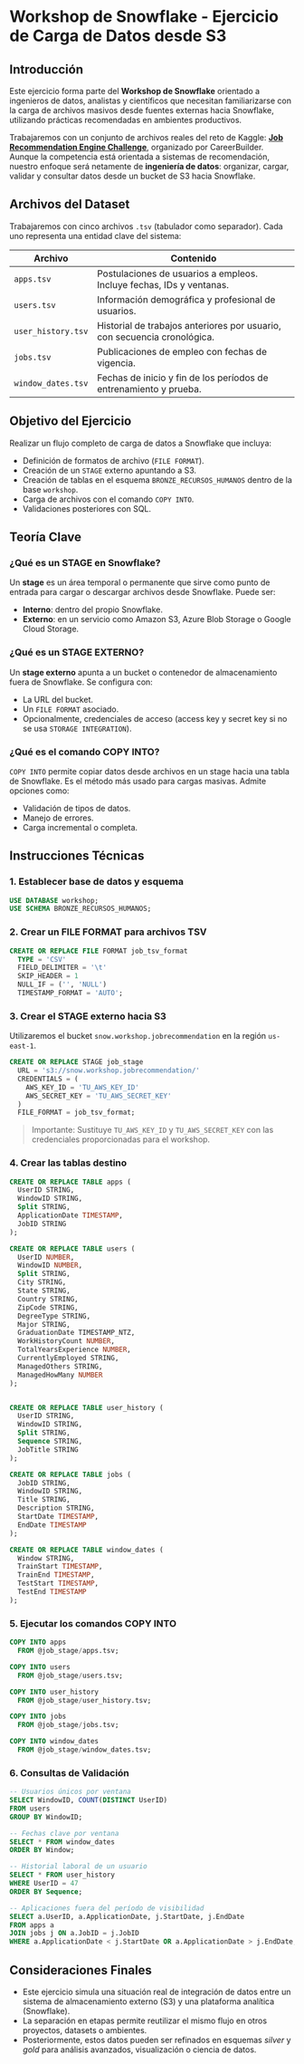 
# Workshop de Snowflake - Ejercicio de Carga de Datos desde S3

## Introducción

Este ejercicio forma parte del **Workshop de Snowflake** orientado a ingenieros de datos, analistas y científicos que necesitan familiarizarse con la carga de archivos masivos desde fuentes externas hacia Snowflake, utilizando prácticas recomendadas en ambientes productivos.

Trabajaremos con un conjunto de archivos reales del reto de Kaggle: [**Job Recommendation Engine Challenge**](https://www.kaggle.com/competitions/job-recommendation/overview), organizado por CareerBuilder. Aunque la competencia está orientada a sistemas de recomendación, nuestro enfoque será netamente de **ingeniería de datos**: organizar, cargar, validar y consultar datos desde un bucket de S3 hacia Snowflake.

## Archivos del Dataset

Trabajaremos con cinco archivos `.tsv` (tabulador como separador). Cada uno representa una entidad clave del sistema:

| Archivo | Contenido |
|--------|-----------|
| `apps.tsv` | Postulaciones de usuarios a empleos. Incluye fechas, IDs y ventanas. |
| `users.tsv` | Información demográfica y profesional de usuarios. |
| `user_history.tsv` | Historial de trabajos anteriores por usuario, con secuencia cronológica. |
| `jobs.tsv` | Publicaciones de empleo con fechas de vigencia. |
| `window_dates.tsv` | Fechas de inicio y fin de los períodos de entrenamiento y prueba. |

## Objetivo del Ejercicio

Realizar un flujo completo de carga de datos a Snowflake que incluya:

- Definición de formatos de archivo (`FILE FORMAT`).
- Creación de un `STAGE` externo apuntando a S3.
- Creación de tablas en el esquema `BRONZE_RECURSOS_HUMANOS` dentro de la base `workshop`.
- Carga de archivos con el comando `COPY INTO`.
- Validaciones posteriores con SQL.

## Teoría Clave

### ¿Qué es un STAGE en Snowflake?

Un **stage** es un área temporal o permanente que sirve como punto de entrada para cargar o descargar archivos desde Snowflake. Puede ser:

- **Interno**: dentro del propio Snowflake.
- **Externo**: en un servicio como Amazon S3, Azure Blob Storage o Google Cloud Storage.

### ¿Qué es un STAGE EXTERNO?

Un **stage externo** apunta a un bucket o contenedor de almacenamiento fuera de Snowflake. Se configura con:

- La URL del bucket.
- Un `FILE FORMAT` asociado.
- Opcionalmente, credenciales de acceso (access key y secret key si no se usa `STORAGE INTEGRATION`).

### ¿Qué es el comando COPY INTO?

`COPY INTO` permite copiar datos desde archivos en un stage hacia una tabla de Snowflake. Es el método más usado para cargas masivas. Admite opciones como:

- Validación de tipos de datos.
- Manejo de errores.
- Carga incremental o completa.

## Instrucciones Técnicas

### 1. Establecer base de datos y esquema

```sql
USE DATABASE workshop;
USE SCHEMA BRONZE_RECURSOS_HUMANOS;
```

### 2. Crear un FILE FORMAT para archivos TSV

```sql
CREATE OR REPLACE FILE FORMAT job_tsv_format
  TYPE = 'CSV'
  FIELD_DELIMITER = '\t'
  SKIP_HEADER = 1
  NULL_IF = ('', 'NULL')
  TIMESTAMP_FORMAT = 'AUTO';
```

### 3. Crear el STAGE externo hacia S3

Utilizaremos el bucket `snow.workshop.jobrecommendation` en la región `us-east-1`.

```sql
CREATE OR REPLACE STAGE job_stage
  URL = 's3://snow.workshop.jobrecommendation/'
  CREDENTIALS = (
    AWS_KEY_ID = 'TU_AWS_KEY_ID'
    AWS_SECRET_KEY = 'TU_AWS_SECRET_KEY'
  )
  FILE_FORMAT = job_tsv_format;
```

> Importante: Sustituye `TU_AWS_KEY_ID` y `TU_AWS_SECRET_KEY` con las credenciales proporcionadas para el workshop.

### 4. Crear las tablas destino

```sql
CREATE OR REPLACE TABLE apps (
  UserID STRING,
  WindowID STRING,
  Split STRING,
  ApplicationDate TIMESTAMP,
  JobID STRING
);

CREATE OR REPLACE TABLE users (
  UserID NUMBER,
  WindowID NUMBER,
  Split STRING,
  City STRING,
  State STRING,
  Country STRING,
  ZipCode STRING,
  DegreeType STRING,
  Major STRING,
  GraduationDate TIMESTAMP_NTZ,
  WorkHistoryCount NUMBER,
  TotalYearsExperience NUMBER,
  CurrentlyEmployed STRING,
  ManagedOthers STRING,
  ManagedHowMany NUMBER
);


CREATE OR REPLACE TABLE user_history (
  UserID STRING,
  WindowID STRING,
  Split STRING,
  Sequence STRING,
  JobTitle STRING
);

CREATE OR REPLACE TABLE jobs (
  JobID STRING,
  WindowID STRING,
  Title STRING,
  Description STRING,
  StartDate TIMESTAMP,
  EndDate TIMESTAMP
);

CREATE OR REPLACE TABLE window_dates (
  Window STRING,
  TrainStart TIMESTAMP,
  TrainEnd TIMESTAMP,
  TestStart TIMESTAMP,
  TestEnd TIMESTAMP
);
```

### 5. Ejecutar los comandos COPY INTO

```sql
COPY INTO apps
  FROM @job_stage/apps.tsv;

COPY INTO users
  FROM @job_stage/users.tsv;

COPY INTO user_history
  FROM @job_stage/user_history.tsv;

COPY INTO jobs
  FROM @job_stage/jobs.tsv;

COPY INTO window_dates
  FROM @job_stage/window_dates.tsv;
```

### 6. Consultas de Validación

```sql
-- Usuarios únicos por ventana
SELECT WindowID, COUNT(DISTINCT UserID)
FROM users
GROUP BY WindowID;

-- Fechas clave por ventana
SELECT * FROM window_dates
ORDER BY Window;

-- Historial laboral de un usuario
SELECT * FROM user_history
WHERE UserID = 47
ORDER BY Sequence;

-- Aplicaciones fuera del período de visibilidad
SELECT a.UserID, a.ApplicationDate, j.StartDate, j.EndDate
FROM apps a
JOIN jobs j ON a.JobID = j.JobID
WHERE a.ApplicationDate < j.StartDate OR a.ApplicationDate > j.EndDate;
```

## Consideraciones Finales

- Este ejercicio simula una situación real de integración de datos entre un sistema de almacenamiento externo (S3) y una plataforma analítica (Snowflake).
- La separación en etapas permite reutilizar el mismo flujo en otros proyectos, datasets o ambientes.
- Posteriormente, estos datos pueden ser refinados en esquemas *silver* y *gold* para análisis avanzados, visualización o ciencia de datos.
